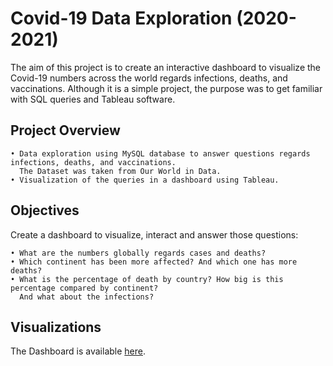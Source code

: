 # Covid-19 Data Exploration (2020-2021)
The aim of this project is to create an interactive dashboard to visualize the Covid-19 numbers across the world regards infections, deaths, and vaccinations. 
Although it is a simple project, the purpose was to get familiar with SQL queries and Tableau software. 

## Project Overview
    • Data exploration using MySQL database to answer questions regards infections, deaths, and vaccinations. 
      The Dataset was taken from Our World in Data.
    • Visualization of the queries in a dashboard using Tableau.

## Objectives

Create a dashboard to visualize, interact and answer those questions:

    • What are the numbers globally regards cases and deaths?
    • Which continent has been more affected? And which one has more deaths?
    • What is the percentage of death by country? How big is this percentage compared by continent? 
      And what about the infections?

## Visualizations
The Dashboard is available [here](https://github.com/sarahbran/Covid19DataExploration/blob/main/Tableau%20Dashboard%20(World%20Covid%20Data).png).



